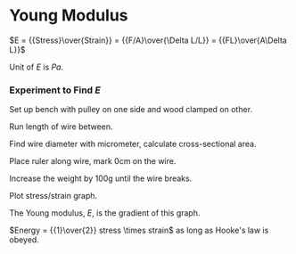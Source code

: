 # Young Modulus

$E = {{Stress}\over{Strain}} = {{F/A}\over{\Delta L/L}} = {{FL}\over{A\Delta L}}$

Unit of $E$ is $Pa$.

### Experiment to Find $E$

Set up bench with pulley on one side and wood clamped on other.

Run length of wire between.

Find wire diameter with micrometer, calculate cross-sectional area.

Place ruler along wire, mark 0cm on the wire.

Increase the weight by 100g until the wire breaks.

Plot stress/strain graph.

The Young modulus, $E$, is the gradient of this graph.

$Energy = {{1}\over{2}} stress \times strain$ as long as Hooke's law is obeyed.